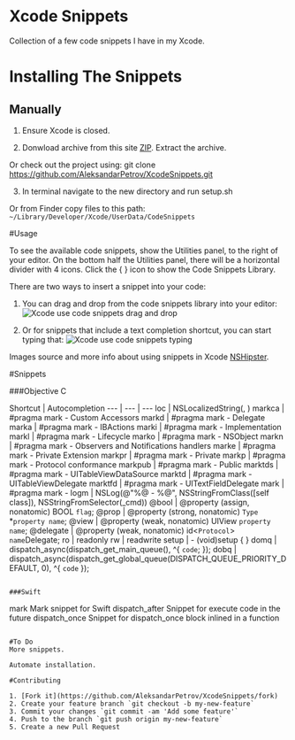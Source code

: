 # Xcode Snippets

Collection of a few code snippets I have in my Xcode.

# Installing The Snippets

## Manually

1. Ensure Xcode is closed.

2. Donwload archive from this site [ZIP](https://github.com/AleksandarPetrov/XcodeSnippets/archive/master.zip). Extract the archive.

  Or check out the project using: git clone https://github.com/AleksandarPetrov/XcodeSnippets.git

3. In terminal navigate to the new directory and run setup.sh

  Or from Finder copy files to this path: `~/Library/Developer/Xcode/UserData/CodeSnippets`

#Usage

To see the available code snippets, show the Utilities panel, to the right of your editor. On the bottom half the Utilities panel, there will be a horizontal divider with 4 icons. Click the { } icon to show the Code Snippets Library.

There are two ways to insert a snippet into your code:

1. You can drag and drop from the code snippets library into your editor:
![Xcode use code snippets drag and drop](http://nshipster.s3.amazonaws.com/xcode-snippet-drag-and-drop.gif)

2. Or for snippets that include a text completion shortcut, you can start typing that:
![Xcode use code snippets typing](http://nshipster.s3.amazonaws.com/xcode-snippet-text-completion-shortcut.gif)

Images source and more info about using snippets in Xcode [NSHipster](http://nshipster.com/xcode-snippets/).

#Snippets

###Objective C

Shortcut | Autocompletion
--- | --- | ---
loc     |     NSLocalizedString(<string>, <message>)
markca  |     #pragma mark - Custom Accessors
markd   |     #pragma mark - <name> Delegate
marka   |     #pragma mark - IBActions
marki   |     #pragma mark - <name> Implementation
markl   |     #pragma mark - <name> Lifecycle
marko   |     #pragma mark - NSObject
markn   |     #pragma mark - Observers and Notifications handlers
marke   |     #pragma mark - <name> Private Extension
markpr  |     #pragma mark - Private
markp   |     #pragma mark - Protocol conformance
markpub |     #pragma mark - Public
marktds |     #pragma mark - UITableViewDataSource
marktd  |     #pragma mark - UITableViewDelegate
marktfd |     #pragma mark - UITextFieldDelegate
mark    |     #pragma mark - <name>
logm    |     NSLog(@"%@ - %@", NSStringFromClass([self class]), NSStringFromSelector(_cmd))
@bool   |     @property (assign, nonatomic) BOOL `flag`;
@prop   |     @property (strong, nonatomic) `Type` *`property name`;
@view   |     @property (weak, nonatomic) UIView `property name`;
@delegate |   @property (weak, nonatomic) id<`Protocol`> `name`Delegate;
ro      |     readonly
rw      |     readwrite
setup   |     - (void)setup { <statements> }
domq    |     dispatch_async(dispatch_get_main_queue(), ^{ `code`; });
dobq    |     dispatch_async(dispatch_get_global_queue(DISPATCH_QUEUE_PRIORITY_DEFAULT, 0), ^{ `code` });

```

###Swift
```
mark              Mark snippet for Swift
dispatch_after    Snippet for execute code in the future
dispatch_once     Snippet for dispatch_once block inlined in a function
```

#To Do
More snippets.

Automate installation.

#Contributing

1. [Fork it](https://github.com/AleksandarPetrov/XcodeSnippets/fork)
2. Create your feature branch `git checkout -b my-new-feature`
3. Commit your changes `git commit -am 'Add some feature'`
4. Push to the branch `git push origin my-new-feature`
5. Create a new Pull Request
